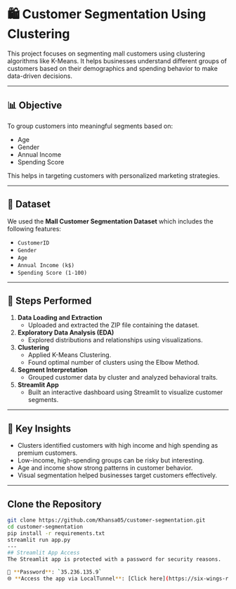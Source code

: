 # 🛍️ Customer Segmentation Using Clustering
This project focuses on segmenting mall customers using clustering algorithms like K-Means. It helps businesses understand different groups of customers based on their demographics and spending behavior to make data-driven decisions.

---

## 📊 Objective
To group customers into meaningful segments based on:
- Age
- Gender
- Annual Income
- Spending Score

This helps in targeting customers with personalized marketing strategies.

---

## 📁 Dataset
We used the **Mall Customer Segmentation Dataset** which includes the following features:
- `CustomerID`
- `Gender`
- `Age`
- `Annual Income (k$)`
- `Spending Score (1-100)`
---

## 🧪 Steps Performed
1. **Data Loading and Extraction**
   - Uploaded and extracted the ZIP file containing the dataset.
2. **Exploratory Data Analysis (EDA)**
   - Explored distributions and relationships using visualizations.
3. **Clustering**
   - Applied K-Means Clustering.
   - Found optimal number of clusters using the Elbow Method.
4. **Segment Interpretation**
   - Grouped customer data by cluster and analyzed behavioral traits.
5. **Streamlit App**
   - Built an interactive dashboard using Streamlit to visualize customer segments.
---

## 🧠 Key Insights
- Clusters identified customers with high income and high spending as premium customers.
- Low-income, high-spending groups can be risky but interesting.
- Age and income show strong patterns in customer behavior.
- Visual segmentation helped businesses target customers effectively.
---

## Clone the Repository
```bash
git clone https://github.com/Khansa05/customer-segmentation.git
cd customer-segmentation
pip install -r requirements.txt
streamlit run app.py
---
## Streamlit App Access
The Streamlit app is protected with a password for security reasons.

🔑 **Password**: `35.236.135.9`  
🌐 **Access the app via LocalTunnel**: [Click here](https://six-wings-repeat.loca.lt/)

